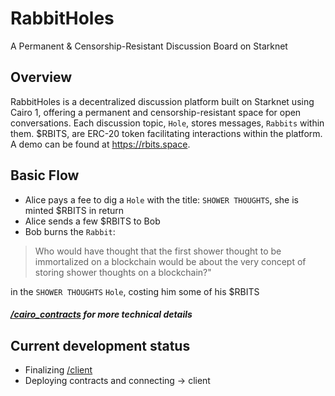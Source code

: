 # RabbitHoles

A Permanent & Censorship-Resistant Discussion Board on Starknet

## Overview

RabbitHoles is a decentralized discussion platform built on Starknet using Cairo 1, offering a permanent and censorship-resistant space for open conversations. Each discussion topic, `Hole`, stores messages, `Rabbits` within them. $RBITS, are ERC-20 token facilitating interactions within the platform. A demo can be found at https://rbits.space.

## Basic Flow

- Alice pays a fee to dig a `Hole` with the title: `SHOWER THOUGHTS`, she is minted $RBITS in return
- Alice sends a few $RBITS to Bob
- Bob burns the `Rabbit`:

> Who would have thought that the first shower thought to be immortalized on a blockchain would be about the very concept of storing shower thoughts on a blockchain?"

in the `SHOWER THOUGHTS` `Hole`, costing him some of his $RBITS

##### [/cairo_contracts](./cairo_contracts/) for more technical details

## Current development status

- Finalizing [/client](./client)
- Deploying contracts and connecting -> client
